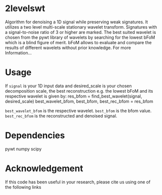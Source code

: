 # 2levelswt
Algorithm for denoising a 1D signal while preserving weak signatures. It utilizes a two level multi-scale stationary wavelet transform.
Signatures with a signal-to-noise ratio of 3 or higher are marked. The best suited wavelet is chosen from the pywt library of wavelets by searching for the lowest bFoM which is a blind figure of merit. bFoM allows to evaluate and compare the results of different wavelets without prior knowledge. For more Information...

# Usage
If `signal` is your 1D input data and desired_scale is your chosen decomposition scale, the best reconstruction e.g. the lowest bFoM and its respective wavelet is given by:
  res_bfom = find_best_wavelet(signal, desired_scale)
  best_wavelet_bfom, best_bfom, best_rec_bfom = res_bfom

`best_wavelet_bfom` is the respective wavelet.
`best_bfom` is the bfom value.
`best_rec_bfom` is the reconstructed and denoised signal.

# Dependencies
pywt
numpy 
scipy
# Acknowledgement
If this code has been useful in your research, please cite us using one of the following links
